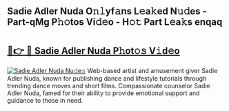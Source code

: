 ## Sadie Adler Nuda O𝚗𝚕yf𝚊ns L𝚎a𝚔ed N𝚞𝚍es - Part-qMg P𝚑𝚘tos Vi𝚍𝚎o - H𝚘𝚝 Part L𝚎a𝚔s enqaq

# <h2><a href="http://kf5c5ht.oniu.top/?m=Sadie+Adler+Nuda">🔗👉 🔴 Sadie Adler Nuda P𝚑ot𝚘𝚜 V𝚒d𝚎o</a></h2>

[![Sadie Adler Nuda Nu𝚍e𝚜](https://i.imgur.com/0qMVB7G.gif)](http://kf5c5ht.oniu.top/?m=Sadie+Adler+Nuda)
Web-based artist and amusement giver Sadie Adler Nuda, known for publishing dance and lifestyle tutorials through trending dance moves and short films. Compassionate counselor Sadie Adler Nuda, famed for their ability to provide emotional support and guidance to those in need.  
